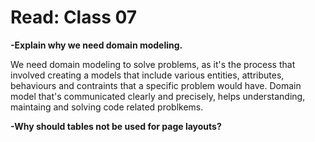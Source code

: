 # Read: Class 07


**-Explain why we need domain modeling.**

We need domain modeling to solve problems, as it's the process that involved creating a models that include various entities, attributes, behaviours and contraints that a specific problem would have. Domain model that's communicated clearly and precisely, helps understanding, maintaing and solving code related problkems.


**-Why should tables not be used for page layouts?**

